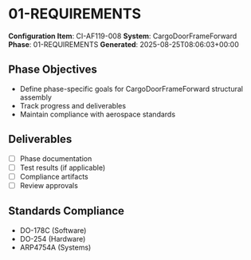 # 01-REQUIREMENTS

**Configuration Item**: CI-AF119-008
**System**: CargoDoorFrameForward
**Phase**: 01-REQUIREMENTS
**Generated**: 2025-08-25T08:06:03+00:00

## Phase Objectives
- Define phase-specific goals for CargoDoorFrameForward structural assembly
- Track progress and deliverables
- Maintain compliance with aerospace standards

## Deliverables
- [ ] Phase documentation
- [ ] Test results (if applicable)
- [ ] Compliance artifacts
- [ ] Review approvals

## Standards Compliance
- DO-178C (Software)
- DO-254 (Hardware)
- ARP4754A (Systems)

